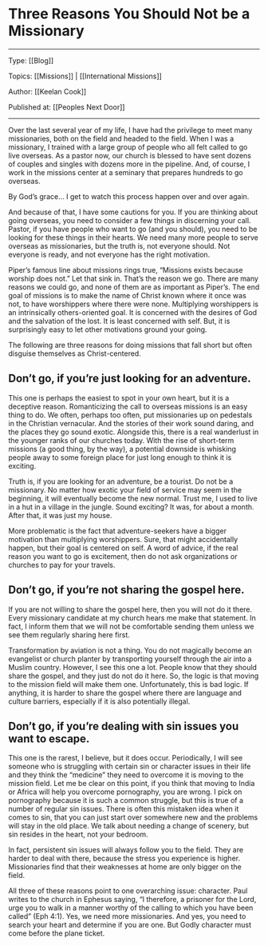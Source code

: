 # Three Reasons You Should Not be a Missionary
---

Type: [[Blog]]

Topics: [[Missions]] | [[International Missions]]

Author: [[Keelan Cook]]

Published at: [[Peoples Next Door]]

---

Over the last several year of my life, I have had the privilege to meet many missionaries, both on the field and headed to the field. When I was a missionary, I trained with a large group of people who all felt called to go live overseas. As a pastor now, our church is blessed to have sent dozens of couples and singles with dozens more in the pipeline. And, of course, I work in the missions center at a seminary that prepares hundreds to go overseas.

By God’s grace… I get to watch this process happen over and over again.

And because of that, I have some cautions for you. If you are thinking about going overseas, you need to consider a few things in discerning your call. Pastor, if you have people who want to go (and you should), you need to be looking for these things in their hearts. We need many more people to serve overseas as missionaries, but the truth is, not everyone should. Not everyone is ready, and not everyone has the right motivation.

Piper’s famous line about missions rings true, “Missions exists because worship does not.” Let that sink in. That’s the reason we go. There are many reasons we could go, and none of them are as important as Piper’s. The end goal of missions is to make the name of Christ known where it once was not, to have worshippers where there were none. Multiplying worshippers is an intrinsically others-oriented goal. It is concerned with the desires of God and the salvation of the lost. It is least concerned with self. But, it is surprisingly easy to let other motivations ground your going. 

The following are three reasons for doing missions that fall short but often disguise themselves as Christ-centered.


## Don’t go, if you’re just looking for an adventure.
This one is perhaps the easiest to spot in your own heart, but it is a deceptive reason. Romanticizing the call to overseas missions is an easy thing to do. We often, perhaps too often, put missionaries up on pedestals in the Christian vernacular. And the stories of their work sound daring, and the places they go sound exotic. Alongside this, there is a real wanderlust in the younger ranks of our churches today. With the rise of short-term missions (a good thing, by the way), a potential downside is whisking people away to some foreign place for just long enough to think it is exciting. 

Truth is, if you are looking for an adventure, be a tourist. Do not be a missionary. No matter how exotic your field of service may seem in the beginning, it will eventually become the new normal. Trust me, I used to live in a hut in a village in the jungle. Sound exciting? It was, for about a month. After that, it was just my house. 

More problematic is the fact that adventure-seekers have a bigger motivation than multiplying worshippers. Sure, that might accidentally happen, but their goal is centered on self. A word of advice, if the real reason you want to go is excitement, then do not ask organizations or churches to pay for your travels.


## Don’t go, if you’re not sharing the gospel here.
If you are not willing to share the gospel here, then you will not do it there. Every missionary candidate at my church hears me make that statement. In fact, I inform them that we will not be comfortable sending them unless we see them regularly sharing here first.

Transformation by aviation is not a thing. You do not magically become an evangelist or church planter by transporting yourself through the air into a Muslim country. However, I see this one a lot. People know that they should share the gospel, and they just do not do it here. So, the logic is that moving to the mission field will make them one. Unfortunately, this is bad logic. If anything, it is harder to share the gospel where there are language and culture barriers, especially if it is also potentially illegal. 


## Don’t go, if you’re dealing with sin issues you want to escape.
This one is the rarest, I believe, but it does occur. Periodically, I will see someone who is struggling with certain sin or character issues in their life and they think the “medicine” they need to overcome it is moving to the mission field. Let me be clear on this point, if you think that moving to India or Africa will help you overcome pornography, you are wrong. I pick on pornography because it is such a common struggle, but this is true of a number of regular sin issues. There is often this mistaken idea when it comes to sin, that you can just start over somewhere new and the problems will stay in the old place. We talk about needing a change of scenery, but sin resides in the heart, not your bedroom. 

In fact, persistent sin issues will always follow you to the field. They are harder to deal with there, because the stress you experience is higher. Missionaries find that their weaknesses at home are only bigger on the field. 

All three of these reasons point to one overarching issue: character. Paul writes to the church in Ephesus saying, “I therefore, a prisoner for the Lord, urge you to walk in a manner worthy of the calling to which you have been called” (Eph 4:1). Yes, we need more missionaries. And yes, you need to search your heart and determine if you are one. But Godly character must come before the plane ticket.

<!--stackedit_data:
eyJwcm9wZXJ0aWVzIjoiZXh0ZW5zaW9uczpcbiAgcHJlc2V0Oi
Bjb21tb25tYXJrXG4iLCJoaXN0b3J5IjpbMTY0Mzk2Mjc1Nl19

-->
